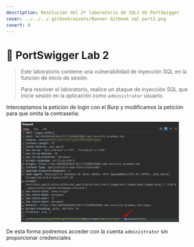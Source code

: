 ```yaml
---
description: Resolución del 2º laboratorio de SQLi de PortSwigger
cover: ../../../.gitbook/assets/Banner Gitbook sql port2.png
coverY: 0
---
```


# 🧪 PortSwigger Lab 2

> Este laboratorio contiene una vulnerabilidad de inyección SQL en la función de inicio de sesión.
>
> Para resolver el laboratorio, realice un ataque de inyección SQL que inicie sesión en la aplicación como `administrator` usuario.

Interceptamos la petición de login con el Burp y modificamos la petición para que omita la contraseña:

<figure><img src="../../../.gitbook/assets/image (113).png" alt=""><figcaption></figcaption></figure>

De esta forma podremos acceder con la cuenta `administrator` sin proporcionar credenciales
